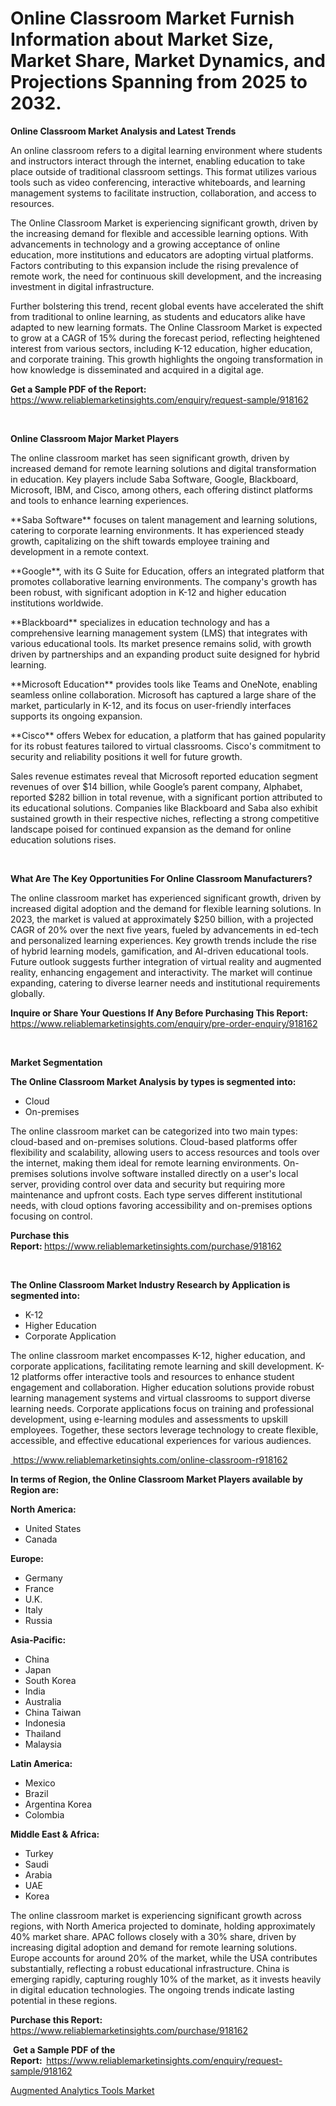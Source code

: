 <p><h1>Online Classroom Market Furnish Information about Market Size, Market Share, Market Dynamics, and Projections Spanning from 2025 to 2032.</h1></p><p><strong>Online Classroom Market Analysis and Latest Trends</strong></p>
<p><p>An online classroom refers to a digital learning environment where students and instructors interact through the internet, enabling education to take place outside of traditional classroom settings. This format utilizes various tools such as video conferencing, interactive whiteboards, and learning management systems to facilitate instruction, collaboration, and access to resources.</p><p>The Online Classroom Market is experiencing significant growth, driven by the increasing demand for flexible and accessible learning options. With advancements in technology and a growing acceptance of online education, more institutions and educators are adopting virtual platforms. Factors contributing to this expansion include the rising prevalence of remote work, the need for continuous skill development, and the increasing investment in digital infrastructure.</p><p>Further bolstering this trend, recent global events have accelerated the shift from traditional to online learning, as students and educators alike have adapted to new learning formats. The Online Classroom Market is expected to grow at a CAGR of 15% during the forecast period, reflecting heightened interest from various sectors, including K-12 education, higher education, and corporate training. This growth highlights the ongoing transformation in how knowledge is disseminated and acquired in a digital age.</p></p>
<p><strong>Get a Sample PDF of the Report:&nbsp;</strong> <a href="https://www.reliablemarketinsights.com/enquiry/request-sample/918162?utm_campaign=2218&utm_medium=2&utm_source=Github&utm_content=ia&utm_term=06032025&utm_id=online-classroom">https://www.reliablemarketinsights.com/enquiry/request-sample/918162</a></p>
<p>&nbsp;</p>
<p><strong>Online Classroom Major Market Players</strong></p>
<p><p>The online classroom market has seen significant growth, driven by increased demand for remote learning solutions and digital transformation in education. Key players include Saba Software, Google, Blackboard, Microsoft, IBM, and Cisco, among others, each offering distinct platforms and tools to enhance learning experiences.</p><p>**Saba Software** focuses on talent management and learning solutions, catering to corporate learning environments. It has experienced steady growth, capitalizing on the shift towards employee training and development in a remote context.</p><p>**Google**, with its G Suite for Education, offers an integrated platform that promotes collaborative learning environments. The company's growth has been robust, with significant adoption in K-12 and higher education institutions worldwide.</p><p>**Blackboard** specializes in education technology and has a comprehensive learning management system (LMS) that integrates with various educational tools. Its market presence remains solid, with growth driven by partnerships and an expanding product suite designed for hybrid learning.</p><p>**Microsoft Education** provides tools like Teams and OneNote, enabling seamless online collaboration. Microsoft has captured a large share of the market, particularly in K-12, and its focus on user-friendly interfaces supports its ongoing expansion.</p><p>**Cisco** offers Webex for education, a platform that has gained popularity for its robust features tailored to virtual classrooms. Cisco's commitment to security and reliability positions it well for future growth.</p><p>Sales revenue estimates reveal that Microsoft reported education segment revenues of over $14 billion, while Google’s parent company, Alphabet, reported $282 billion in total revenue, with a significant portion attributed to its educational solutions. Companies like Blackboard and Saba also exhibit sustained growth in their respective niches, reflecting a strong competitive landscape poised for continued expansion as the demand for online education solutions rises.</p></p>
<p>&nbsp;</p>
<p><strong>What Are The Key Opportunities For Online Classroom Manufacturers?</strong></p>
<p><p>The online classroom market has experienced significant growth, driven by increased digital adoption and the demand for flexible learning solutions. In 2023, the market is valued at approximately $250 billion, with a projected CAGR of 20% over the next five years, fueled by advancements in ed-tech and personalized learning experiences. Key growth trends include the rise of hybrid learning models, gamification, and AI-driven educational tools. Future outlook suggests further integration of virtual reality and augmented reality, enhancing engagement and interactivity. The market will continue expanding, catering to diverse learner needs and institutional requirements globally.</p></p>
<p><strong>Inquire or Share Your Questions If Any Before Purchasing This Report:</strong> <a href="https://www.reliablemarketinsights.com/enquiry/pre-order-enquiry/918162?utm_campaign=2218&utm_medium=2&utm_source=Github&utm_content=ia&utm_term=06032025&utm_id=online-classroom">https://www.reliablemarketinsights.com/enquiry/pre-order-enquiry/918162</a></p>
<p>&nbsp;</p>
<p><strong>Market Segmentation</strong></p>
<p><strong>The Online Classroom Market Analysis by types is segmented into:</strong></p>
<p><ul><li>Cloud</li><li>On-premises</li></ul></p>
<p><p>The online classroom market can be categorized into two main types: cloud-based and on-premises solutions. Cloud-based platforms offer flexibility and scalability, allowing users to access resources and tools over the internet, making them ideal for remote learning environments. On-premises solutions involve software installed directly on a user's local server, providing control over data and security but requiring more maintenance and upfront costs. Each type serves different institutional needs, with cloud options favoring accessibility and on-premises options focusing on control.</p></p>
<p><strong>Purchase this Report:&nbsp;</strong><a href="https://www.reliablemarketinsights.com/purchase/918162?utm_campaign=2218&utm_medium=2&utm_source=Github&utm_content=ia&utm_term=06032025&utm_id=online-classroom">https://www.reliablemarketinsights.com/purchase/918162</a></p>
<p>&nbsp;</p>
<p><strong>The Online Classroom Market Industry Research by Application is segmented into:</strong></p>
<p><ul><li>K-12</li><li>Higher Education</li><li>Corporate Application</li></ul></p>
<p><p>The online classroom market encompasses K-12, higher education, and corporate applications, facilitating remote learning and skill development. K-12 platforms offer interactive tools and resources to enhance student engagement and collaboration. Higher education solutions provide robust learning management systems and virtual classrooms to support diverse learning needs. Corporate applications focus on training and professional development, using e-learning modules and assessments to upskill employees. Together, these sectors leverage technology to create flexible, accessible, and effective educational experiences for various audiences.</p></p>
<p><a href="https://www.reliablemarketinsights.com/online-classroom-r918162?utm_campaign=2218&utm_medium=2&utm_source=Github&utm_content=ia&utm_term=06032025&utm_id=online-classroom">&nbsp;https://www.reliablemarketinsights.com/online-classroom-r918162</a></p>
<p><strong>In terms of Region, the Online Classroom Market Players available by Region are:</strong></p>
<p>
    <p> <strong> North America: </strong>
        <ul>
            <li>United States</li>
            <li>Canada</li>
        </ul>
        </p> 
    <p> <strong> Europe: </strong>
        <ul>
            <li>Germany</li>
            <li>France</li>
            <li>U.K.</li>
            <li>Italy</li>
            <li>Russia</li>
        </ul>
        </p> 
    <p> <strong> Asia-Pacific: </strong>
        <ul>
            <li>China</li>
            <li>Japan</li>
            <li>South Korea</li>
            <li>India</li>
            <li>Australia</li>
            <li>China Taiwan</li>
            <li>Indonesia</li>
            <li>Thailand</li>
            <li>Malaysia</li>
        </ul>
        </p> 
    <p> <strong> Latin America: </strong>
        <ul>
            <li>Mexico</li>
            <li>Brazil</li>
            <li>Argentina Korea</li>
            <li>Colombia</li>
        </ul>
        </p> 
    <p> <strong> Middle East & Africa: </strong>
        <ul>
            <li>Turkey</li>
            <li>Saudi</li>
            <li>Arabia</li>
            <li>UAE</li>
            <li>Korea</li>
        </ul>
    </p>
    </p>
<p><p>The online classroom market is experiencing significant growth across regions, with North America projected to dominate, holding approximately 40% market share. APAC follows closely with a 30% share, driven by increasing digital adoption and demand for remote learning solutions. Europe accounts for around 20% of the market, while the USA contributes substantially, reflecting a robust educational infrastructure. China is emerging rapidly, capturing roughly 10% of the market, as it invests heavily in digital education technologies. The ongoing trends indicate lasting potential in these regions.</p></p>
<p><strong>Purchase this Report: </strong><a href="https://www.reliablemarketinsights.com/purchase/918162?utm_campaign=2218&utm_medium=2&utm_source=Github&utm_content=ia&utm_term=06032025&utm_id=online-classroom">https://www.reliablemarketinsights.com/purchase/918162</a></p>
<p>&nbsp;<strong>Get a Sample PDF of the Report:&nbsp;&nbsp;</strong><a href="https://www.reliablemarketinsights.com/enquiry/request-sample/918162?utm_campaign=2218&utm_medium=2&utm_source=Github&utm_content=ia&utm_term=06032025&utm_id=online-classroom">https://www.reliablemarketinsights.com/enquiry/request-sample/918162</a></p>
<p><strong></strong></p>
<p><p><a href="https://github.com/JakirUddin511/Market-Research-Report-List-1/blob/main/augmented-analytics-tools-market.md?utm_campaign=2218&utm_medium=2&utm_source=Github&utm_content=ia&utm_term=06032025&utm_id=online-classroom">Augmented Analytics Tools Market</a></p></p>